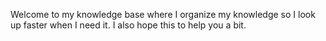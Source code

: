Welcome to my knowledge base where I organize my knowledge so I look up faster when I need it. I also hope this to help you a bit.
